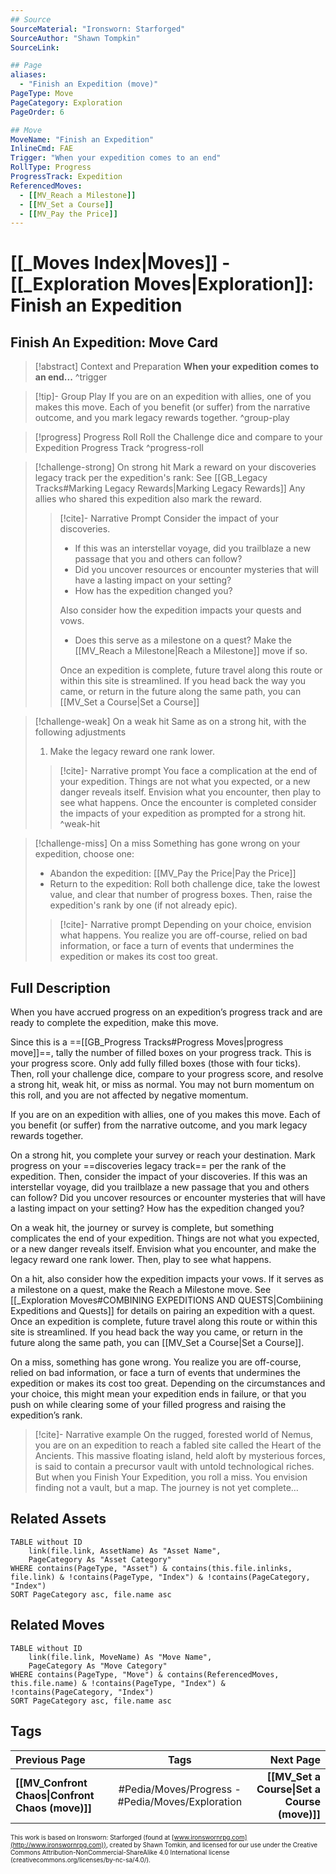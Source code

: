 ```yaml
---
## Source
SourceMaterial: "Ironsworn: Starforged"
SourceAuthor: "Shawn Tompkin"
SourceLink: 

## Page
aliases:
  - "Finish an Expedition (move)"
PageType: Move
PageCategory: Exploration
PageOrder: 6

## Move
MoveName: "Finish an Expedition"
InlineCmd: FAE
Trigger: "When your expedition comes to an end"
RollType: Progress
ProgressTrack: Expedition
ReferencedMoves: 
  - [[MV_Reach a Milestone]]
  - [[MV_Set a Course]]
  - [[MV_Pay the Price]]
---
```

# [[_Moves Index|Moves]] - [[_Exploration Moves|Exploration]]: Finish an Expedition
## Finish An Expedition: Move Card
>[!abstract]  Context and Preparation
>**When your expedition comes to an end...** ^trigger

> [!tip]- Group Play
> If you are on an expedition with allies, one of you makes this move. Each of you benefit (or suffer) from the narrative outcome, and you mark legacy rewards together. ^group-play

> [!progress] Progress Roll
> Roll the Challenge dice and compare to your Expedition Progress Track ^progress-roll

> [!challenge-strong] On strong hit
> Mark a reward on your discoveries legacy track per the expedition's rank: See [[GB_Legacy Tracks#Marking Legacy Rewards|Marking Legacy Rewards]] 
> Any allies who shared this expedition also mark the reward.
> > [!cite]- Narrative Prompt
> > Consider the impact of your discoveries.
> > - If this was an interstellar voyage, did you trailblaze a new passage that you and others can follow?
> > - Did you uncover resources or encounter mysteries that will have a lasting impact on your setting?
> > - How has the expedition changed you?
> > 
> > Also consider how the expedition impacts your quests and vows.
> > - Does this serve as a milestone on a quest?  Make the [[MV_Reach a Milestone|Reach a Milestone]] move if so.
> > 
> > Once an expedition is complete, future travel along this route or within this site is streamlined. If you head back the way you came, or return in the future along the same path, you can [[MV_Set a Course|Set a Course]]

> [!challenge-weak] On a weak hit
> Same as on a strong hit, with the following adjustments
> 1. Make the legacy reward one rank lower.
> > [!cite]- Narrative prompt
> > You face a complication at the end of your expedition. Things are not what you expected, or a new danger reveals itself. Envision what you encounter, then play to see what happens.
> > Once the encounter is completed consider the impacts of your expedition as prompted for a strong hit. ^weak-hit

> [!challenge-miss] On a miss
> Something has gone wrong on your expedition, choose one:
>- Abandon the expedition: [[MV_Pay the Price|Pay the Price]]
>- Return to the expedition: Roll both challenge dice, take the lowest value, and clear that number of progress boxes. Then, raise the expedition's rank by one (if not already epic).
>    
> > [!cite]- Narrative prompt
> > Depending on your choice, envision what happens.
> > You realize you are off-course, relied on bad information, or face a turn of events that undermines the expedition or makes its cost too great.

## Full Description
When you have accrued progress on an expedition’s progress track and are ready to complete the expedition, make this move. 

Since this is a ==[[GB_Progress Tracks#Progress Moves|progress move]]==, tally the number of filled boxes on your progress track. This is your progress score. Only add fully filled boxes (those with four ticks). Then, roll your challenge dice, compare to your progress score, and resolve a strong hit, weak hit, or miss as normal. You may not burn momentum on this roll, and you are not affected by negative momentum.

If you are on an expedition with allies, one of you makes this move. Each of you benefit (or suffer) from the narrative outcome, and you mark legacy rewards together.

On a strong hit, you complete your survey or reach your destination. Mark progress on your ==discoveries legacy track== per the rank of the expedition. Then, consider the impact of your discoveries. If this was an interstellar voyage, did you trailblaze a new passage that you and others can follow? Did you uncover resources or encounter mysteries that will have a lasting impact on your setting? How has the expedition changed you?

On a weak hit, the journey or survey is complete, but something complicates the end of your expedition. Things are not what you expected, or a new danger reveals itself. Envision what you encounter, and make the legacy reward one rank lower. Then, play to see what happens.

On a hit, also consider how the expedition impacts your vows. If it serves as a milestone on a quest, make the Reach a Milestone move. See [[_Exploration Moves#COMBINING EXPEDITIONS AND QUESTS|Combiining Expeditions and Quests]] for details on pairing an expedition with a quest. Once an expedition is complete, future travel along this route or within this site is streamlined. If you head back the way you came, or return in the future along the same path, you can [[MV_Set a Course|Set a Course]].

On a miss, something has gone wrong. You realize you are off-course, relied on bad information, or face a turn of events that undermines the expedition or makes its cost too great. Depending on the circumstances and your choice, this might mean your expedition ends in failure, or that you push on while clearing some of your filled progress and raising the expedition’s rank.

> [!cite]- Narrative example
> On the rugged, forested world of Nemus, you are on an expedition to reach a fabled site called the Heart of the Ancients. This massive floating island, held aloft by mysterious forces, is said to contain a precursor vault with untold technological riches. But when you Finish Your Expedition, you roll a miss. You envision finding not a vault, but a map. The journey is not yet complete…



## Related Assets
```dataview
TABLE without ID
	link(file.link, AssetName) As "Asset Name",
	PageCategory As "Asset Category"
WHERE contains(PageType, "Asset") & contains(this.file.inlinks, file.link) & !contains(PageType, "Index") & !contains(PageCategory, "Index")
SORT PageCategory asc, file.name asc
```

## Related Moves
```dataview
TABLE without ID
	link(file.link, MoveName) As "Move Name",
	PageCategory As "Move Category"
WHERE contains(PageType, "Move") & contains(ReferencedMoves, this.file.name) & !contains(PageType, "Index") & !contains(PageCategory, "Index")
SORT PageCategory asc, file.name asc
```

## Tags
| Previous Page | Tags | Next Page |
|:--- |:---:| ---:|
| **[[MV_Confront Chaos\|Confront Chaos (move)]]** | #Pedia/Moves/Progress - #Pedia/Moves/Exploration | **[[MV_Set a Course\|Set a Course (move)]]** |

<font size=-2>This work is based on Ironsworn: Starforged (found at [www.ironswornrpg.com](http://www.ironswornrpg.com)), created by Shawn Tomkin, and licensed for our use under the Creative Commons Attribution-NonCommercial-ShareAlike 4.0 International license  (creativecommons.org/licenses/by-nc-sa/4.0/).</font>
